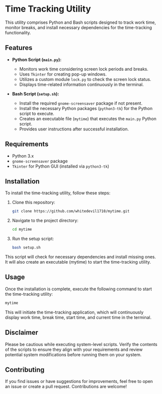 # Time Tracking Utility

This utility comprises Python and Bash scripts designed to track work time, monitor breaks, and install necessary dependencies for the time-tracking functionality.

## Features

- **Python Script (`main.py`):**
  - Monitors work time considering screen lock periods and breaks.
  - Uses `Tkinter` for creating pop-up windows.
  - Utilizes a custom module `lock.py` to check the screen lock status.
  - Displays time-related information continuously in the terminal.
  
- **Bash Script (`setup.sh`):**
  - Install the required `gnome-screensaver` package if not present.
  - Install the necessary Python packages (`python3-tk`) for the Python script to execute.
  - Creates an executable file (`mytime`) that executes the `main.py` Python script.
  - Provides user instructions after successful installation.

## Requirements

- Python 3.x
- `gnome-screensaver` package
- `Tkinter` for Python GUI (installed via `python3-tk`)

## Installation

To install the time-tracking utility, follow these steps:

1. Clone this repository:

   ```bash
   git clone https://github.com/whitedevil1710/mytime.git
    ```
1. Navigate to the project directory:
    ```bash
    cd mytime
    ```
1. Run the setup script:
   ```bash
   bash setup.sh
   ```
This script will check for necessary dependencies and install missing ones. It will also create an executable (mytime) to start the time-tracking utility.

## Usage

Once the installation is complete, execute the following command to start the time-tracking utility:

```bash
mytime
```

This will initiate the time-tracking application, which will continuously display work time, break time, start time, and current time in the terminal.

## Disclaimer

Please be cautious while executing system-level scripts. Verify the contents of the scripts to ensure they align with your requirements and review potential system modifications before running them on your system.

## Contributing

If you find issues or have suggestions for improvements, feel free to open an issue or create a pull request. Contributions are welcome!

